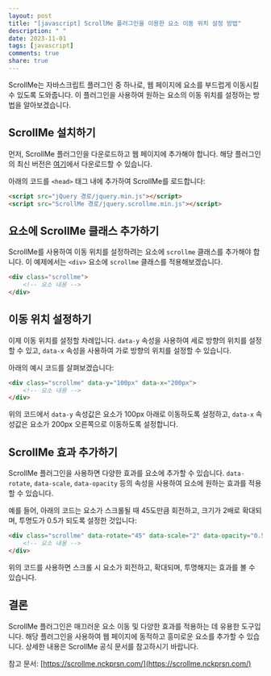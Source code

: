 ```yaml
---
layout: post
title: "[javascript] ScrollMe 플러그인을 이용한 요소 이동 위치 설정 방법"
description: " "
date: 2023-11-01
tags: [javascript]
comments: true
share: true
---
```


ScrollMe는 자바스크립트 플러그인 중 하나로, 웹 페이지에 요소를 부드럽게 이동시킬 수 있도록 도와줍니다. 이 플러그인을 사용하여 원하는 요소의 이동 위치를 설정하는 방법을 알아보겠습니다.

## ScrollMe 설치하기

먼저, ScrollMe 플러그인을 다운로드하고 웹 페이지에 추가해야 합니다. 해당 플러그인의 최신 버전은 [여기](https://scrollme.nckprsn.com/)에서 다운로드할 수 있습니다. 

아래의 코드를 `<head>` 태그 내에 추가하여 ScrollMe를 로드합니다:

```html
<script src="jQuery 경로/jquery.min.js"></script>
<script src="ScrollMe 경로/jquery.scrollme.min.js"></script>
```

## 요소에 ScrollMe 클래스 추가하기

ScrollMe를 사용하여 이동 위치를 설정하려는 요소에 `scrollme` 클래스를 추가해야 합니다. 이 예제에서는 `<div>` 요소에 `scrollme` 클래스를 적용해보겠습니다.

```html
<div class="scrollme">
    <!-- 요소 내용 -->
</div>
```

## 이동 위치 설정하기

이제 이동 위치를 설정할 차례입니다. `data-y` 속성을 사용하여 세로 방향의 위치를 설정할 수 있고, `data-x` 속성을 사용하여 가로 방향의 위치를 설정할 수 있습니다. 

아래의 예시 코드를 살펴보겠습니다:

```html
<div class="scrollme" data-y="100px" data-x="200px">
    <!-- 요소 내용 -->
</div>
```

위의 코드에서 `data-y` 속성값은 요소가 100px 아래로 이동하도록 설정하고, `data-x` 속성값은 요소가 200px 오른쪽으로 이동하도록 설정합니다.

## ScrollMe 효과 추가하기

ScrollMe 플러그인을 사용하면 다양한 효과를 요소에 추가할 수 있습니다. `data-rotate`, `data-scale`, `data-opacity` 등의 속성을 사용하여 요소에 원하는 효과를 적용할 수 있습니다.

예를 들어, 아래의 코드는 요소가 스크롤될 때 45도만큼 회전하고, 크기가 2배로 확대되며, 투명도가 0.5가 되도록 설정한 것입니다:

```html
<div class="scrollme" data-rotate="45" data-scale="2" data-opacity="0.5">
    <!-- 요소 내용 -->
</div>
```

위의 코드를 사용하면 스크롤 시 요소가 회전하고, 확대되며, 투명해지는 효과를 볼 수 있습니다.

## 결론

ScrollMe 플러그인은 매끄러운 요소 이동 및 다양한 효과를 적용하는 데 유용한 도구입니다. 해당 플러그인을 사용하여 웹 페이지에 동적하고 흥미로운 요소를 추가할 수 있습니다. 상세한 내용은 ScrollMe 공식 문서를 참고하시기 바랍니다.

참고 문서: [https://scrollme.nckprsn.com/](https://scrollme.nckprsn.com/)